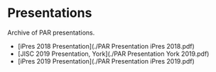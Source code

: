Presentations
=============
Archive of PAR presentations.

- [iPres 2018 Presentation](./PAR Presentation iPres 2018.pdf)
- [JISC 2019 Presentation, York](./PAR Presentation York 2019.pdf)
- [iPres 2019 Presentation](./PAR Presentation iPres 2019.pdf)
